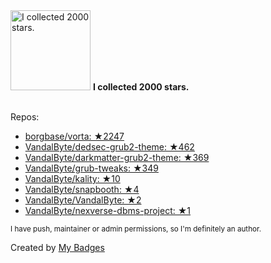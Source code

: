 <img src="https://my-badges.github.io/my-badges/stars-2000.png" alt="I collected 2000 stars." title="I collected 2000 stars." width="128">
<strong>I collected 2000 stars.</strong>
<br><br>

Repos:

* <a href="https://github.com/borgbase/vorta">borgbase/vorta: ★2247</a>
* <a href="https://github.com/VandalByte/dedsec-grub2-theme">VandalByte/dedsec-grub2-theme: ★462</a>
* <a href="https://github.com/VandalByte/darkmatter-grub2-theme">VandalByte/darkmatter-grub2-theme: ★369</a>
* <a href="https://github.com/VandalByte/grub-tweaks">VandalByte/grub-tweaks: ★349</a>
* <a href="https://github.com/VandalByte/kality">VandalByte/kality: ★10</a>
* <a href="https://github.com/VandalByte/snapbooth">VandalByte/snapbooth: ★4</a>
* <a href="https://github.com/VandalByte/VandalByte">VandalByte/VandalByte: ★2</a>
* <a href="https://github.com/VandalByte/nexverse-dbms-project">VandalByte/nexverse-dbms-project: ★1</a>

<sup>I have push, maintainer or admin permissions, so I'm definitely an author.<sup>



Created by <a href="https://github.com/my-badges/my-badges">My Badges</a>